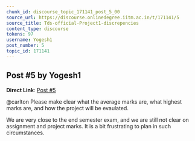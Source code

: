 ```yaml
---
chunk_id: discourse_topic_171141_post_5_00
source_url: https://discourse.onlinedegree.iitm.ac.in/t/171141/5
source_title: Tds-official-Project1-discrepencies
content_type: discourse
tokens: 97
username: Yogesh1
post_number: 5
topic_id: 171141
---
```


## Post #5 by Yogesh1

**Direct Link**: [Post #5](https://discourse.onlinedegree.iitm.ac.in/t/171141/5)

@carlton Please make clear what the average marks are, what highest marks are, and how the project will be evaulated.

We are very close to the end semester exam, and we are still not clear on assignment and project marks. It is a bit frustrating to plan in such circumstances.
